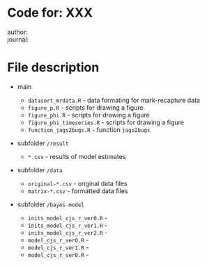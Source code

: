 # Code for: XXX
author:  
journal:  

# File description
- main
  - `datasort_mrdata.R` - data formating for mark-recapture data  
  - `figure_p.R` - scripts for drawing a figure  
  - `figure_phi.R` - scripts for drawing a figure  
  - `figure_phi_timeseries.R` - scripts for drawing a figure  
  - `function_jags2bugs.R` - function `jags2bugs`  

- subfolder `/result`
  - `*.csv` - results of model estimates  

- subfolder `/data`
  - `original-*.csv` - original data files  
  - `matrix-*.csv` - formatted data files  

- subfolder `/bayes-model`
  - `inits_model_cjs_r_ver0.R` -
  - `inits_model_cjs_r_ver1.R` -
  - `inits_model_cjs_r_ver2.R` -
  - `model_cjs_r_ver0.R` -
  - `model_cjs_r_ver1.R` -
  - `model_cjs_r_ver0.R` -


